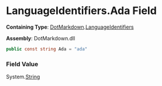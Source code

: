 # LanguageIdentifiers\.Ada Field

**Containing Type**: [DotMarkdown](../../README.md)\.[LanguageIdentifiers](../README.md)

**Assembly**: DotMarkdown\.dll

```csharp
public const string Ada = "ada"
```

### Field Value

System\.[String](https://docs.microsoft.com/en-us/dotnet/api/system.string)